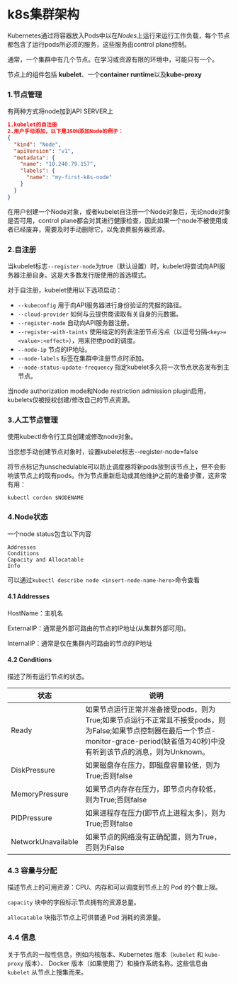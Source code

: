 # k8s集群架构

Kubernetes通过将容器放入Pods中以在*Nodes*上运行来运行工作负载，每个节点都包含了运行pods所必须的服务，这些服务由control plane控制。

通常，一个集群中有几个节点。在学习或资源有限的环境中，可能只有一个。

节点上的组件包括 **kubelet**、一个**container runtime**以及**kube-proxy**



### 1.节点管理

有两种方式将node加到API SERVER上

```json
1.kubelet的自注册
2.用户手动添加，以下是JSON添加Node的例子：
{
  "kind": "Node",
  "apiVersion": "v1",
  "metadata": {
    "name": "10.240.79.157",
    "labels": {
      "name": "my-first-k8s-node"
    }
  }
}
```

在用户创建一个Node对象，或者kubelet自注册一个Node对象后，无论node对象是否可用，control plane都会对其进行健康检查，因此如果一个node不被使用或者已经废弃，需要及时手动删除它，以免浪费服务器资源。



### 2.自注册

当kubelet标志`--register-node`为true（默认设置）时，kubelet将尝试向API服务器注册自身。这是大多数发行版使用的首选模式。

对于自注册，kubelet使用以下选项启动：

- `--kubeconfig`  用于向API服务器进行身份验证的凭据的路径。
- `--cloud-provider`  如何与云提供商读取有关自身的元数据。
- `--register-node`  自动向API服务器注册。
- `--register-with-taints`  使用给定的列表注册节点污点（以逗号分隔`<key>=<value>:<effect>`），用来拒绝pod的调度。
- `--node-ip`  节点的IP地址。
- `--node-labels`  标签在集群中注册节点时添加。
- `--node-status-update-frequency`  指定kubelet多久将一次节点状态发布到主节点。

当node authorization mode和Node restriction admission plugin启用，kubelets仅被授权创建/修改自己的节点资源。



### 3.人工节点管理

使用kubectl命令行工具创建或修改node对象。

当您想手动创建节点对象时，设置kubelet标志--register-node=false

将节点标记为unschedulable可以防止调度器将新pods放到该节点上，但不会影响该节点上的现有pods。作为节点重新启动或其他维护之前的准备步骤，这非常有用：

```
kubectl cordon $NODENAME
```



### 4.Node状态

一个node status包含以下内容

```
Addresses
Conditions
Capacity and Allocatable
Info
```

可以通过`kubectl describe node <insert-node-name-here>`命令查看

#### 4.1 Addresses

HostName：主机名

ExternalIP：通常是外部可路由的节点的IP地址(从集群外部可用)。

InternalIP：通常是仅在集群内可路由的节点的IP地址



#### 4.2 Conditions

描述了所有运行节点的状态。

| 状态               | 说明                                                         |
| ------------------ | ------------------------------------------------------------ |
| Ready              | 如果节点运行正常并准备接受pods，则为True;如果节点运行不正常且不接受pods，则为False;如果节点控制器在最后一个节点-monitor-grace-period(缺省值为40秒)中没有听到该节点的消息，则为Unknown。 |
| DiskPressure       | 如果磁盘存在压力，即磁盘容量较低，则为True;否则false         |
| MemoryPressure     | 如果节点内存存在压力，即节点内存较低，则为True;否则false     |
| PIDPressure        | 如果进程存在压力(即节点上进程太多)，则为True;否则false       |
| NetworkUnavailable | 如果节点的网络没有正确配置，则为True，否则为False            |



### 4.3 容量与分配

描述节点上的可用资源：CPU、内存和可以调度到节点上的 Pod 的个数上限。

`capacity` 块中的字段标示节点拥有的资源总量。 

`allocatable` 块指示节点上可供普通 Pod 消耗的资源量。



### 4.4 信息

关于节点的一般性信息，例如内核版本、Kubernetes 版本（`kubelet` 和 `kube-proxy` 版本）、 Docker 版本（如果使用了）和操作系统名称。这些信息由 `kubelet` 从节点上搜集而来。


